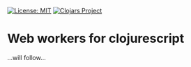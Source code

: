 [![License: MIT](https://img.shields.io/badge/License-MIT-yellow.svg)](https://github.com/jtkDvlp/cljs-workers/blob/master/LICENSE)
[![Clojars Project](https://img.shields.io/clojars/v/cljs-workers.svg)](https://clojars.org/cljs-workers)

# Web workers for clojurescript

...will follow...
